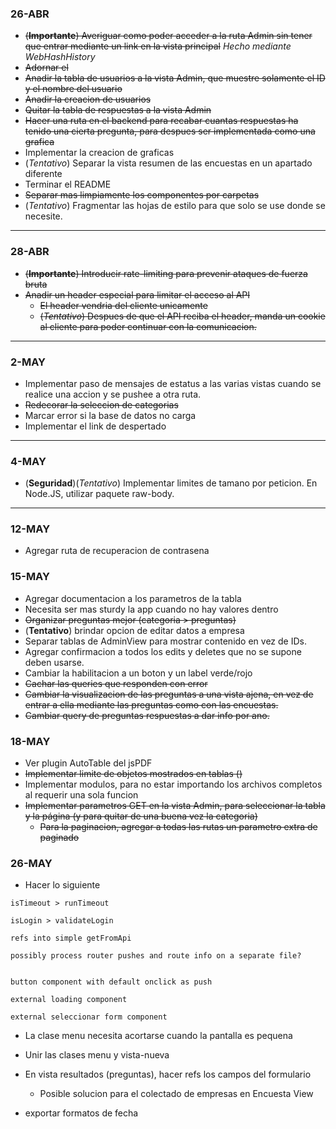 ### 26-ABR

- ~~(**Importante**) Averiguar como poder acceder a la ruta Admin sin tener que entrar mediante un link en la vista principal~~ *Hecho mediante WebHashHistory*
- ~~Adornar el <section>~~
- ~~Anadir la tabla de usuarios a la vista Admin, que muestre solamente el ID y el nombre del usuario~~
- ~~Anadir la creacion de usuarios~~
- ~~Quitar la tabla de respuestas a la vista Admin~~
- ~~Hacer una ruta en el backend para recabar cuantas respuestas ha tenido una cierta pregunta, para despues ser implementada como una grafica~~
- Implementar la creacion de graficas
- (*Tentativo*) Separar la vista resumen de las encuestas en un apartado diferente
- Terminar el README
- ~~Separar mas limpiamente los componentes por carpetas~~
- (*Tentativo*) Fragmentar las hojas de estilo para que solo se use donde se necesite.

---

### 28-ABR

- ~~(**Importante**) Introducir rate-limiting para prevenir ataques de fuerza bruta~~
- ~~Anadir un header especial para limitar el acceso al API~~
    - ~~El header vendria del cliente unicamente~~
    - ~~(*Tentativo*) Despues de que el API reciba el header, manda un cookie al cliente para poder continuar con la comunicacion.~~

---

### 2-MAY

- Implementar paso de mensajes de estatus a las varias vistas cuando se realice una accion y se pushee a otra ruta.
- ~~Redecorar la seleccion de categorias~~
- Marcar error si la base de datos no carga
- Implementar el link de despertado

---

### 4-MAY

- (**Seguridad**)(*Tentativo*) Implementar limites de tamano por peticion. En Node.JS, utilizar paquete raw-body.

---

### 12-MAY

- Agregar ruta de recuperacion de contrasena

### 15-MAY

- Agregar documentacion a los parametros de la tabla
- Necesita ser mas sturdy la app cuando no hay valores dentro
- ~~Organizar preguntas mejor (categoria > preguntas)~~
- (**Tentativo**) brindar opcion de editar datos a empresa
- Separar tablas de AdminView para mostrar contenido en vez de IDs.
- Agregar confirmacion a todos los edits y deletes que no se supone deben usarse.
- Cambiar la habilitacion a un boton y un label verde/rojo
- ~~Cachar las queries que responden con error~~
- ~~Cambiar la visualizacion de las preguntas a una vista ajena, en vez de entrar a ella mediante las preguntas como con las encuestas.~~
- ~~Cambiar query de preguntas respuestas a dar info por ano.~~

### 18-MAY

- Ver plugin AutoTable del jsPDF
- ~~Implementar limite de objetos mostrados en tablas ()~~
- Implementar modulos, para no estar importando los archivos completos al requerir una sola funcion
- ~~Implementar parametros GET en la vista Admin, para seleccionar la tabla y la página (y para quitar de una buena vez la categoria)~~
    - ~~Para la paginacion, agregar a todas las rutas un parametro extra de paginado~~


### 26-MAY

- Hacer lo siguiente

```
isTimeout > runTimeout

isLogin > validateLogin

refs into simple getFromApi

possibly process router pushes and route info on a separate file?


button component with default onclick as push

external loading component

external seleccionar form component
```

- La clase menu  necesita acortarse cuando la pantalla es pequena

- Unir las clases menu y vista-nueva

- En vista resultados (preguntas), hacer refs los campos del formulario
    - Posible solucion para el colectado de empresas en Encuesta View

- exportar formatos de fecha